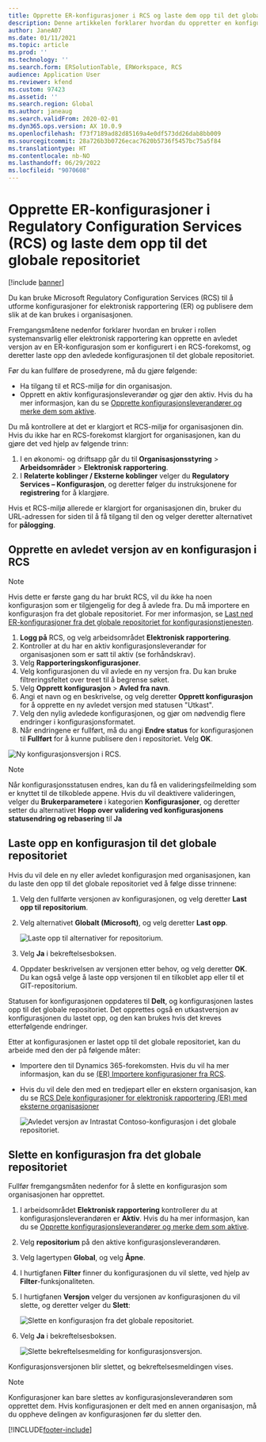 ```yaml
---
title: Opprette ER-konfigurasjoner i RCS og laste dem opp til det globale repositoriet
description: Denne artikkelen forklarer hvordan du oppretter en konfigurasjon for elektronisk rapportering (ER) i Microsoft RCS (Regulatory Configuration Services) og laster den opp til det globale repositoriet.
author: JaneA07
ms.date: 01/11/2021
ms.topic: article
ms.prod: ''
ms.technology: ''
ms.search.form: ERSolutionTable, ERWorkspace, RCS
audience: Application User
ms.reviewer: kfend
ms.custom: 97423
ms.assetid: ''
ms.search.region: Global
ms.author: janeaug
ms.search.validFrom: 2020-02-01
ms.dyn365.ops.version: AX 10.0.9
ms.openlocfilehash: f73f7189ad82d85169a4e0df573dd26dab8bb009
ms.sourcegitcommit: 28a726b3b0726ecac7620b5736f5457bc75a5f84
ms.translationtype: HT
ms.contentlocale: nb-NO
ms.lasthandoff: 06/29/2022
ms.locfileid: "9070608"
---
```

# <a name="create-er-configurations-in-regulatory-configuration-services-rcs-and-upload-them-to-the-global-repository"></a>Opprette ER-konfigurasjoner i Regulatory Configuration Services (RCS) og laste dem opp til det globale repositoriet

[!include [banner](../includes/banner.md)]

Du kan bruke Microsoft Regulatory Configuration Services (RCS) til å utforme konfigurasjoner for elektronisk rapportering (ER) og publisere dem slik at de kan brukes i organisasjonen.

Fremgangsmåtene nedenfor forklarer hvordan en bruker i rollen systemansvarlig eller elektronisk rapportering kan opprette en avledet versjon av en ER-konfigurasjon som er konfigurert i en RCS-forekomst, og deretter laste opp den avledede konfigurasjonen til det globale repositoriet. 

Før du kan fullføre de prosedyrene, må du gjøre følgende:

- Ha tilgang til et RCS-miljø for din organisasjon.
- Opprett en aktiv konfigurasjonsleverandør og gjør den aktiv. Hvis du ha mer informasjon, kan du se [Opprette konfigurasjonsleverandører og merke dem som aktive](../../fin-ops-core/dev-itpro/analytics/tasks/er-configuration-provider-mark-it-active-2016-11.md).

Du må kontrollere at det er klargjort et RCS-miljø for organisasjonen din. Hvis du ikke har en RCS-forekomst klargjort for organisasjonen, kan du gjøre det ved hjelp av følgende trinn:

1. I en økonomi- og driftsapp går du til **Organisasjonsstyring** \> **Arbeidsområder** \> **Elektronisk rapportering**.
2. I **Relaterte koblinger / Eksterne koblinger** velger du **Regulatory Services – Konfigurasjon**, og deretter følger du instruksjonene for **registrering** for å klargjøre.

Hvis et RCS-miljø allerede er klargjort for organisasjonen din, bruker du URL-adressen for siden til å få tilgang til den og velger deretter alternativet for **pålogging**.

## <a name="create-a-derived-version-of-a-configuration-in-rcs"></a>Opprette en avledet versjon av en konfigurasjon i RCS

> [!NOTE]
> Hvis dette er første gang du har brukt RCS, vil du ikke ha noen konfigurasjon som er tilgjengelig for deg å avlede fra. Du må importere en konfigurasjon fra det globale repositoriet. For mer informasjon, se [Last ned ER-konfigurasjoner fra det globale repositoriet for konfigurasjonstjenesten](../../fin-ops-core/dev-itpro/analytics/er-download-configurations-global-repo.md).

1. **Logg på** RCS, og velg arbeidsområdet **Elektronisk rapportering**.
2. Kontroller at du har en aktiv konfigurasjonsleverandør for organisasjonen som er satt til aktiv (se forhåndskrav). 
3. Velg **Rapporteringskonfigurasjoner**.
4. Velg konfigurasjonen du vil avlede en ny versjon fra. Du kan bruke filtreringsfeltet over treet til å begrense søket.
5. Velg **Opprett konfigurasjon** \> **Avled fra navn**.
6. Angi et navn og en beskrivelse, og velg deretter **Opprett konfigurasjon** for å opprette en ny avledet versjon med statusen "Utkast".
7. Velg den nylig avledede konfigurasjonen, og gjør om nødvendig flere endringer i konfigurasjonsformatet. 
8. Når endringene er fullført, må du angi **Endre status** for konfigurasjonen til **Fullført** for å kunne publisere den i repositoriet. Velg **OK**.

![Ny konfigurasjonsversjon i RCS.](media/RCS_CompleteConfig.JPG)

> [!NOTE]
> Når konfigurasjonsstatusen endres, kan du få en valideringsfeilmelding som er knyttet til de tilkoblede appene. Hvis du vil deaktivere valideringen, velger du **Brukerparametere** i kategorien **Konfigurasjoner**, og deretter setter du alternativet **Hopp over validering ved konfigurasjonens statusendring og rebasering** til **Ja** 

## <a name="upload-a-configuration-to-the-global-repository"></a>Laste opp en konfigurasjon til det globale repositoriet

Hvis du vil dele en ny eller avledet konfigurasjon med organisasjonen, kan du laste den opp til det globale repositoriet ved å følge disse trinnene:

1. Velg den fullførte versjonen av konfigurasjonen, og velg deretter **Last opp til repositorium**.
2. Velg alternativet **Globalt (Microsoft)**, og velg deretter **Last opp**.

    ![Laste opp til alternativer for repositorium.](media/RCS_Upload_to_GlobalRepo_options.JPG)

3. Velg **Ja** i bekreftelsesboksen. 
4. Oppdater beskrivelsen av versjonen etter behov, og velg deretter **OK**. Du kan også velge å laste opp versjonen til en tilkoblet app eller til et GIT-repositorium.  

Statusen for konfigurasjonen oppdateres til **Delt**, og konfigurasjonen lastes opp til det globale repositoriet. Det opprettes også en utkastversjon av konfigurasjonen du lastet opp, og den kan brukes hvis det kreves etterfølgende endringer.

Etter at konfigurasjonen er lastet opp til det globale repositoriet, kan du arbeide med den der på følgende måter:

- Importere den til Dynamics 365-forekomsten. Hvis du vil ha mer informasjon, kan du se [(ER) Importere konfigurasjoner fra RCS](../../fin-ops-core/dev-itpro/analytics/tasks/import-configuration-rcs.md).
- Hvis du vil dele den med en tredjepart eller en ekstern organisasjon, kan du se [RCS Dele konfigurasjoner for elektronisk rapportering (ER) med eksterne organisasjoner](rcs-global-repo-share-configuration.md)

    ![Avledet versjon av Intrastat Contoso-konfigurasjon i det globale repositoriet.](media/RCS_Config_upload_GlobalRepo.JPG)

## <a name="delete-a-configuration-from-the-global-repository"></a>Slette en konfigurasjon fra det globale repositoriet
Fullfør fremgangsmåten nedenfor for å slette en konfigurasjon som organisasjonen har opprettet.

1. I arbeidsområdet **Elektronisk rapportering** kontrollerer du at konfigurasjonsleverandøren er **Aktiv**. Hvis du ha mer informasjon, kan du se [Opprette konfigurasjonsleverandører og merke dem som aktive](../../fin-ops-core/dev-itpro/analytics/tasks/er-configuration-provider-mark-it-active-2016-11.md).
2. Velg **repositorium** på den aktive konfigurasjonsleverandøren.
3. Velg lagertypen **Global**, og velg **Åpne**.
4. I hurtigfanen **Filter** finner du konfigurasjonen du vil slette, ved hjelp av **Filter**-funksjonaliteten.
5. I hurtigfanen **Versjon** velger du versjonen av konfigurasjonen du vil slette, og deretter velger du **Slett**:

    ![Slette en konfigurasjon fra det globale repositoriet.](media/RCS_Delete_from_GlobalRepo.JPG)

6. Velg **Ja** i bekreftelsesboksen.

    ![Slette bekreftelsesmelding for konfigurasjonsversjon.](media/RCS_Delete_from_GlobalRepo_Msg.JPG)
 
Konfigurasjonsversjonen blir slettet, og bekreftelsesmeldingen vises. 

> [!NOTE]
> Konfigurasjoner kan bare slettes av konfigurasjonsleverandøren som opprettet dem. Hvis konfigurasjonen er delt med en annen organisasjon, må du oppheve delingen av konfigurasjonen før du sletter den.
 


[!INCLUDE[footer-include](../../includes/footer-banner.md)]

